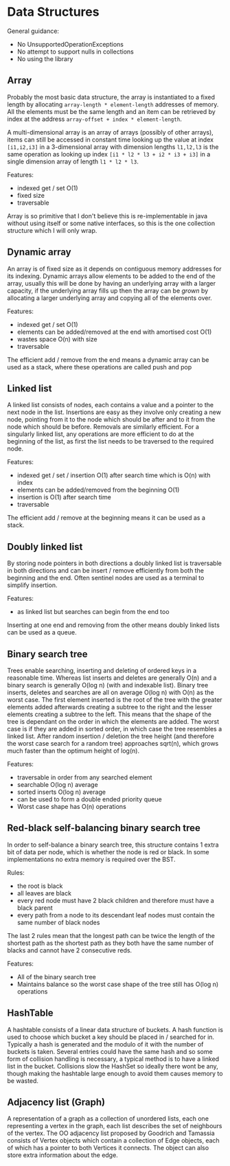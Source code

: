# Data Structures

General guidance:
* No UnsupportedOperationExceptions
* No attempt to support nulls in collections
* No using the library

## Array

Probably the most basic data structure, the array is instantiated to a fixed length by allocating 
`array-length * element-length` addresses of memory. All the elements must be the same length and an item can be 
retrieved by index at the address `array-offset + index * element-length`.

A multi-dimensional array is an array of arrays (possibly of other arrays), items can still be accessed in constant time 
looking up the value at index `[i1,i2,i3]` in a 3-dimensional array with dimension lengths `l1,l2,l3` is the same 
operation as looking up index `[i1 * l2 * l3 + i2 * i3 + i3]` in a single dimension array of length `l1 * l2 * l3`.

Features:
* indexed get / set O(1)
* fixed size
* traversable

Array is so primitive that I don't believe this is re-implementable in java without using itself or some native 
interfaces, so this is the one collection structure which I will only wrap.


## Dynamic array

An array is of fixed size as it depends on contiguous memory addresses for its indexing. Dynamic arrays allow elements 
to be added to the end of the array, usually this will be done by having an underlying array with a larger capacity, if
the underlying array fills up then the array can be _grown_ by allocating a larger underlying array and copying all of 
the elements over.

Features:
* indexed get / set O(1)
* elements can be added/removed at the end with amortised cost O(1)
* wastes space O(n) with size
* traversable

The efficient add / remove from the end means a dynamic array can be used as a stack, where these operations are called 
push and pop


## Linked list

A linked list consists of nodes, each contains a value and a pointer to the next node in the list. Insertions are easy 
as they involve only creating a new node, pointing from it to the node which should be after and to it from the node 
which should be before. Removals are similarly efficient. For a singularly linked list, any operations are more 
efficient to do at the beginning of the list, as first the list needs to be traversed to the required node.

Features:
* indexed get / set / insertion O(1) after search time which is O(n) with index
* elements can be added/removed from the beginning O(1)
* insertion is O(1) after search time
* traversable

The efficient add / remove at the beginning means it can be used as a stack.


## Doubly linked list

By storing node pointers in both directions a doubly linked list is traversable in both directions and can be insert / 
remove efficiently from both the beginning and the end. Often sentinel nodes are used as a terminal to simplify insertion.

Features:
* as linked list but searches can begin from the end too

Inserting at one end and removing from the other means doubly linked lists can be used as a queue.


## Binary search tree

Trees enable searching, inserting and deleting of ordered keys in a reasonable time. Whereas list inserts and deletes
are generally O(n) and a binary search is generally O(log n) (with and indexable list). Binary tree inserts, deletes and 
searches are all on average O(log n) with O(n) as the worst case. The first element inserted is the root of the tree 
with the greater elements added afterwards creating a subtree to the right and the lesser elements creating a subtree to 
the left. This means that the shape of the tree is dependant on the order in which the elements are added. The worst
case is if they are added in sorted order, in which case the tree resembles a linked list. After random insertion / 
deletion the tree height (and therefore the worst case search for a random tree) approaches sqrt(n), which grows much 
faster than the optimum height of log(n).

Features:
* traversable in order from any searched element
* searchable O(log n) average
* sorted inserts O(log n) average
* can be used to form a double ended priority queue
* Worst case shape has O(n) operations


## Red-black self-balancing binary search tree

In order to self-balance a binary search tree, this structure contains 1 extra bit of data per node, which is whether 
the node is red or black. In some implementations no extra memory is required over the BST.

Rules:
* the root is black
* all leaves are black
* every red node must have 2 black children and therefore must have a black parent
* every path from a node to its descendant leaf nodes must contain the same number of black nodes 

The last 2 rules mean that the longest path can be twice the length of the shortest path as the shortest path as they 
both have the same number of blacks and cannot have 2 consecutive reds.

Features:
* All of the binary search tree
* Maintains balance so the worst case shape of the tree still has O(log n) operations


## HashTable

A hashtable consists of a linear data structure of buckets. A hash function is used to choose which bucket a key should 
be placed in / searched for in. Typically a hash is generated and the modulo of it with the number of buckets is taken.
Several entries could have the same hash and so some form of collision handling is necessary, a typical method is to 
have a linked list in the bucket. Collisions slow the HashSet so ideally there wont be any, though making the hashtable
large enough to avoid them causes memory to be wasted.


## Adjacency list (Graph)

A representation of a graph as a collection of unordered lists, each one representing a vertex in the graph, each list 
describes the set of neighbours of the vertex. The OO adjacency list proposed by Goodrich and Tamassia consists of 
Vertex objects which contain a collection of Edge objects, each of which has a pointer to both Vertices it connects. The
object can also store extra information about the edge.